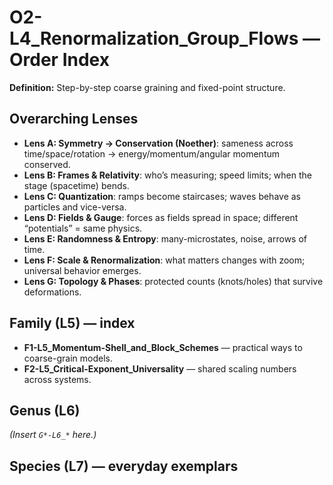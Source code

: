 # O2-L4_Renormalization_Group_Flows — Order Index
**Definition:** Step-by-step coarse graining and fixed-point structure.

## Overarching Lenses

- **Lens A: Symmetry -> Conservation (Noether)**: sameness across time/space/rotation → energy/momentum/angular momentum conserved.
- **Lens B: Frames & Relativity**: who’s measuring; speed limits; when the stage (spacetime) bends.
- **Lens C: Quantization**: ramps become staircases; waves behave as particles and vice-versa.
- **Lens D: Fields & Gauge**: forces as fields spread in space; different “potentials” = same physics.
- **Lens E: Randomness & Entropy**: many-microstates, noise, arrows of time.
- **Lens F: Scale & Renormalization**: what matters changes with zoom; universal behavior emerges.
- **Lens G: Topology & Phases**: protected counts (knots/holes) that survive deformations.

## Family (L5) — index
- **F1-L5_Momentum-Shell_and_Block_Schemes** — practical ways to coarse-grain models.
- **F2-L5_Critical-Exponent_Universality** — shared scaling numbers across systems.

## Genus (L6)
_(Insert `G*-L6_*` here.)_

## Species (L7) — everyday exemplars
